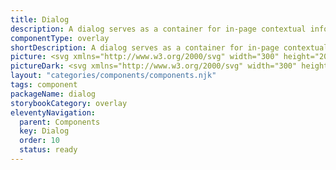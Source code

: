 ```yaml
---
title: Dialog
description: A dialog serves as a container for in-page contextual information or actions, allowing users to confirm or cancel tasks without navigating away from the current page.
componentType: overlay
shortDescription: A dialog serves as a container for in-page contextual information or actions.
picture: <svg xmlns="http://www.w3.org/2000/svg" width="300" height="200" fill="none" aria-labelledby="dialogTitle dialogDesc" role="img"><title id="dialogTitle">Illustration of the dialog component.</title><desc id="dialogDesc">An illustrated dialog component representing dialog component card.</desc><rect width="240" height="146" x="30" y="27" fill="#fff" stroke="#EAEAEA" stroke-width="2" rx="1.221"/><path fill="#222" d="M54.84 50.85c0 .474-.064.932-.193 1.374a5.082 5.082 0 0 1-1.381 2.293 5.324 5.324 0 0 1-1.098.809 5.86 5.86 0 0 1-1.313.518c-.47.124-.96.186-1.47.186H46V45.677h3.384a5.97 5.97 0 0 1 2.169.387c.668.253 1.243.61 1.727 1.07.488.456.87 1.002 1.146 1.637.276.63.415 1.324.415 2.079Zm-2.5 0c0-.46-.069-.877-.207-1.25a2.654 2.654 0 0 0-.594-.953 2.559 2.559 0 0 0-.932-.608 3.417 3.417 0 0 0-1.243-.214h-.857v6.057h.857c.46 0 .874-.071 1.243-.214.368-.143.679-.345.932-.608.258-.267.456-.587.594-.96.138-.373.207-.79.207-1.25ZM58.84 56.03h-2.362v-7.79h2.362v7.79Zm-2.528-9.676a1.35 1.35 0 0 1 .808-1.243c.166-.074.343-.111.532-.111.193 0 .373.037.538.11a1.31 1.31 0 0 1 .718.718c.07.167.104.342.104.526a1.387 1.387 0 0 1-.386.974 1.387 1.387 0 0 1-.974.387 1.33 1.33 0 0 1-.953-.387 1.394 1.394 0 0 1-.387-.974ZM68.247 48.24v7.79H65.94v-.85a2.077 2.077 0 0 1-.318.367 2.594 2.594 0 0 1-.449.317c-.17.092-.364.166-.58.221a2.788 2.788 0 0 1-.705.083c-.326 0-.642-.048-.946-.145a3.482 3.482 0 0 1-.856-.407 3.785 3.785 0 0 1-.732-.629 4.301 4.301 0 0 1-.573-.822 4.482 4.482 0 0 1-.497-2.065 4.228 4.228 0 0 1 1.084-2.852c.331-.36.709-.64 1.132-.843.428-.207.873-.31 1.333-.31.35 0 .654.045.912.137.258.088.472.19.642.304.175.11.306.221.394.332.092.106.145.177.159.214v-.843h2.307Zm-5.733 3.86c0 .263.041.514.124.753.088.24.208.451.36.635.152.18.333.325.545.435.217.111.454.166.712.166a1.5 1.5 0 0 0 .704-.166c.216-.11.4-.255.553-.435.151-.184.269-.396.352-.635.087-.24.131-.49.131-.753 0-.258-.044-.506-.131-.746-.083-.24-.2-.449-.352-.628a1.725 1.725 0 0 0-.553-.442 1.5 1.5 0 0 0-.704-.166c-.258 0-.495.055-.712.166a1.75 1.75 0 0 0-.545.442c-.152.18-.272.389-.36.628-.082.24-.124.488-.124.746ZM72.474 45.677V56.03h-2.362V45.677h2.362ZM81.88 52.128c0 .566-.1 1.096-.303 1.588-.203.493-.484.921-.843 1.285a3.84 3.84 0 0 1-1.264.856c-.483.208-1.01.311-1.582.311a3.972 3.972 0 0 1-1.581-.31A3.857 3.857 0 0 1 75.05 55a3.998 3.998 0 0 1-.836-1.285 4.22 4.22 0 0 1-.297-1.588c0-.567.1-1.094.297-1.582.203-.493.481-.92.836-1.285.354-.363.773-.649 1.257-.856a3.972 3.972 0 0 1 1.581-.31c.572 0 1.099.103 1.582.31.488.207.91.493 1.264.856.36.364.64.792.843 1.285.202.488.304 1.015.304 1.582Zm-2.251 0c0-.258-.041-.502-.124-.732a1.88 1.88 0 0 0-.353-.615 1.646 1.646 0 0 0-1.264-.566c-.257 0-.495.05-.71.152-.213.1-.395.239-.546.414a1.98 1.98 0 0 0-.36.615c-.083.23-.124.474-.124.732 0 .262.041.51.124.746.088.23.207.432.36.607.151.175.333.314.545.415.216.101.454.152.711.152a1.646 1.646 0 0 0 1.264-.566c.152-.175.27-.378.353-.608.083-.235.124-.484.124-.746ZM88.608 52.024c0-.262-.042-.506-.124-.732a1.75 1.75 0 0 0-.353-.587 1.575 1.575 0 0 0-.552-.387 1.693 1.693 0 0 0-.712-.145c-.258 0-.495.048-.711.145a1.591 1.591 0 0 0-.546.387 1.845 1.845 0 0 0-.359.587c-.083.226-.124.47-.124.732 0 .258.041.5.124.725.088.226.207.424.36.594.151.166.333.297.545.394.216.097.453.145.711.145a1.695 1.695 0 0 0 1.264-.539c.152-.17.27-.368.353-.594.082-.225.124-.467.124-.725Zm2.251 3.495c0 .645-.115 1.188-.345 1.63-.23.442-.541.799-.932 1.07a3.836 3.836 0 0 1-1.361.594 6.849 6.849 0 0 1-1.623.187c-.244 0-.497-.014-.76-.041a5.687 5.687 0 0 1-1.602-.422 4.507 4.507 0 0 1-.801-.428l.877-1.955c.083.074.205.157.366.25a4.456 4.456 0 0 0 1.195.477c.23.054.458.081.683.081.23 0 .468-.02.712-.062.244-.036.465-.112.663-.228a1.37 1.37 0 0 0 .497-.49c.13-.212.194-.493.194-.843v-.324a2.218 2.218 0 0 1-.822.642c-.341.157-.746.235-1.216.235a3.4 3.4 0 0 1-.912-.124 3.854 3.854 0 0 1-1.623-.953 4.173 4.173 0 0 1-.608-.774 3.927 3.927 0 0 1-.4-.932 3.954 3.954 0 0 1-.145-1.085c0-.566.101-1.089.304-1.568.202-.483.472-.9.808-1.25a3.69 3.69 0 0 1 1.174-.815 3.423 3.423 0 0 1 1.402-.297c.94 0 1.61.316 2.01.947v-.802h2.265v7.28Z"/><path fill="#737373" d="m253.851 43.89-2.623 2.624 2.601 2.6a.48.48 0 0 1 0 .722.478.478 0 0 1-.721 0l-2.623-2.601-2.602 2.601a.478.478 0 0 1-.721 0c-.218-.197-.218-.524 0-.743l2.601-2.601-2.601-2.601c-.218-.197-.218-.525 0-.743a.541.541 0 0 1 .743 0l2.601 2.622 2.602-2.6c.196-.22.524-.22.743 0a.516.516 0 0 1 0 .72Z"/><path fill="#D5D5D5" d="M45.998 70.216c0-.672.544-1.216 1.216-1.216h205.569c.671 0 1.215.544 1.215 1.216v7.295c0 .672-.544 1.216-1.215 1.216H47.213a1.216 1.216 0 0 1-1.215-1.216v-7.295ZM45.998 84.807c0-.672.544-1.216 1.216-1.216h205.569c.671 0 1.215.544 1.215 1.216v7.295c0 .672-.544 1.216-1.215 1.216H47.213a1.216 1.216 0 0 1-1.215-1.216v-7.295ZM45.998 99.398c0-.672.544-1.216 1.216-1.216h205.569c.671 0 1.215.544 1.215 1.216v7.295c0 .672-.544 1.216-1.215 1.216H47.213a1.215 1.215 0 0 1-1.215-1.216v-7.295ZM45.998 113.989c0-.672.544-1.216 1.216-1.216h71.578c.671 0 1.216.544 1.216 1.216v7.295c0 .672-.545 1.216-1.216 1.216H47.214a1.215 1.215 0 0 1-1.216-1.216v-7.295Z"/><rect width="54" height="20" x="199.998" y="137" fill="#36F" rx="1.25"/><path fill="#F4F4F4" d="m216.527 146.748-.265.855h1.684l-.265-.855c-.103-.314-.2-.624-.291-.932-.091-.313-.182-.633-.274-.958h-.034c-.085.325-.174.645-.265.958-.091.308-.188.618-.29.932Zm-1.71 3.138 1.898-5.609h.803l1.898 5.609h-.761l-.53-1.71h-2.043l-.539 1.71h-.726ZM221.784 149.988a1.95 1.95 0 0 1-.992-.256 1.808 1.808 0 0 1-.701-.744c-.171-.325-.256-.715-.256-1.171 0-.468.091-.864.273-1.189.188-.325.434-.573.736-.744.307-.171.638-.256.991-.256.274 0 .508.048.701.145.2.097.371.211.513.342l-.359.462a1.712 1.712 0 0 0-.384-.265.954.954 0 0 0-.445-.103c-.251 0-.476.069-.675.206a1.344 1.344 0 0 0-.462.564 2.018 2.018 0 0 0-.162.838c0 .473.116.857.35 1.154.239.291.55.436.932.436.194 0 .373-.04.539-.12.165-.085.31-.185.436-.299l.307.47a2.29 2.29 0 0 1-.624.393 1.899 1.899 0 0 1-.718.137ZM225.5 149.988c-.365 0-.696-.085-.992-.256a1.802 1.802 0 0 1-.701-.744c-.171-.325-.257-.715-.257-1.171 0-.468.091-.864.274-1.189a1.96 1.96 0 0 1 .735-.744 2.01 2.01 0 0 1 .992-.256c.273 0 .507.048.701.145.199.097.37.211.513.342l-.359.462a1.717 1.717 0 0 0-.385-.265.951.951 0 0 0-.445-.103c-.25 0-.475.069-.675.206a1.344 1.344 0 0 0-.462.564 2.018 2.018 0 0 0-.162.838c0 .473.117.857.35 1.154.24.291.55.436.932.436.194 0 .374-.04.539-.12a2.01 2.01 0 0 0 .436-.299l.308.47a2.29 2.29 0 0 1-.624.393 1.902 1.902 0 0 1-.718.137ZM229.258 149.988a2.01 2.01 0 0 1-1.009-.256 1.902 1.902 0 0 1-.718-.753c-.177-.324-.265-.712-.265-1.162 0-.456.088-.847.265-1.172a2.03 2.03 0 0 1 .701-.752c.285-.177.584-.265.897-.265.531 0 .938.177 1.223.53.291.353.436.826.436 1.419 0 .074-.003.148-.008.223a.79.79 0 0 1-.018.179h-2.804c.029.439.165.789.411 1.052.25.262.575.393.974.393.2 0 .382-.029.547-.086.171-.062.334-.142.488-.239l.248.462a3.148 3.148 0 0 1-.607.299 2.123 2.123 0 0 1-.761.128Zm-1.308-2.513h2.223c0-.422-.092-.741-.274-.958-.177-.222-.428-.333-.752-.333-.291 0-.553.114-.787.342-.228.222-.365.538-.41.949ZM231.815 151.638v-5.907h.581l.06.478h.026c.188-.159.393-.296.615-.41a1.57 1.57 0 0 1 .71-.171c.536 0 .943.194 1.222.581.28.382.419.895.419 1.539 0 .468-.085.869-.256 1.206a1.867 1.867 0 0 1-.658.769 1.566 1.566 0 0 1-.881.265c-.194 0-.388-.043-.581-.128a2.93 2.93 0 0 1-.573-.351l.017.727v1.402h-.701Zm1.718-2.24c.342 0 .624-.145.847-.436.228-.296.342-.701.342-1.214 0-.456-.086-.823-.257-1.103-.165-.285-.444-.427-.838-.427a1.14 1.14 0 0 0-.538.145 3.216 3.216 0 0 0-.573.419v2.18c.188.16.37.274.547.342.177.063.334.094.47.094ZM237.723 149.988c-.444 0-.755-.128-.932-.384-.171-.257-.256-.59-.256-1.001v-2.3h-.616v-.53l.65-.042.086-1.163h.59v1.163h1.12v.572h-1.12v2.309c0 .256.045.456.136.598.097.137.265.205.505.205a.918.918 0 0 0 .239-.034l.231-.077.137.53c-.114.04-.24.074-.376.103a1.567 1.567 0 0 1-.394.051Z"/><rect width="54" height="20" x="137.998" y="137" fill="#fff" rx="1.25"/><path fill="#737373" d="M155.524 149.988c-.468 0-.887-.114-1.257-.342a2.451 2.451 0 0 1-.872-1c-.211-.433-.317-.955-.317-1.565 0-.604.109-1.122.325-1.556.217-.433.513-.766.889-1 .377-.234.801-.35 1.274-.35.342 0 .644.071.907.213.262.137.473.297.632.479l-.384.462a1.836 1.836 0 0 0-.505-.385 1.378 1.378 0 0 0-.641-.145c-.353 0-.664.094-.932.282a1.814 1.814 0 0 0-.616.778c-.142.336-.213.738-.213 1.205 0 .468.071.875.213 1.223.143.342.342.607.599.795.262.188.57.282.923.282.268 0 .508-.057.718-.171.211-.114.405-.268.582-.462l.393.445a2.493 2.493 0 0 1-.752.599c-.28.142-.602.213-.966.213ZM159.177 149.988c-.348 0-.639-.102-.872-.308-.228-.21-.342-.501-.342-.872 0-.456.202-.803.607-1.043.41-.245 1.057-.416 1.941-.513a1.65 1.65 0 0 0-.077-.504.728.728 0 0 0-.257-.385c-.12-.102-.293-.154-.521-.154-.24 0-.465.046-.676.137a3.263 3.263 0 0 0-.564.308l-.274-.487c.194-.126.431-.246.71-.359.285-.12.593-.18.923-.18.508 0 .875.157 1.103.47.228.308.342.721.342 1.24v2.548h-.581l-.06-.496h-.026a3.595 3.595 0 0 1-.641.419 1.566 1.566 0 0 1-.735.179Zm.205-.564c.199 0 .388-.048.564-.145.177-.097.365-.234.565-.411v-1.154c-.69.086-1.175.214-1.454.385-.274.171-.41.39-.41.658 0 .234.071.405.213.513a.87.87 0 0 0 .522.154ZM162.527 149.886v-4.155h.582l.06.598h.025c.2-.199.411-.365.633-.496a1.42 1.42 0 0 1 .761-.205c.439 0 .758.14.957.419.206.273.308.675.308 1.205v2.634h-.701v-2.54c0-.387-.063-.669-.188-.846-.125-.177-.325-.265-.598-.265a1.05 1.05 0 0 0-.573.162 3.726 3.726 0 0 0-.565.479v3.01h-.701ZM168.845 149.988c-.365 0-.696-.085-.992-.256a1.802 1.802 0 0 1-.701-.744c-.171-.325-.257-.715-.257-1.171 0-.468.091-.864.274-1.189a1.96 1.96 0 0 1 .735-.744 2.01 2.01 0 0 1 .992-.256c.273 0 .507.048.701.145.199.097.37.211.513.342l-.359.462a1.717 1.717 0 0 0-.385-.265.951.951 0 0 0-.445-.103c-.25 0-.475.069-.675.206a1.344 1.344 0 0 0-.462.564 2.018 2.018 0 0 0-.162.838c0 .473.117.857.35 1.154.24.291.55.436.932.436.194 0 .374-.04.539-.12a2.01 2.01 0 0 0 .436-.299l.308.47a2.29 2.29 0 0 1-.624.393 1.902 1.902 0 0 1-.718.137ZM172.603 149.988a2.01 2.01 0 0 1-1.009-.256 1.902 1.902 0 0 1-.718-.753c-.177-.324-.265-.712-.265-1.162 0-.456.088-.847.265-1.172a2.03 2.03 0 0 1 .701-.752c.285-.177.584-.265.897-.265.531 0 .938.177 1.223.53.291.353.436.826.436 1.419 0 .074-.003.148-.008.223a.79.79 0 0 1-.018.179h-2.804c.029.439.165.79.411 1.052.25.262.575.393.974.393.2 0 .382-.029.547-.086.171-.062.334-.142.488-.239l.248.462a3.148 3.148 0 0 1-.607.299 2.101 2.101 0 0 1-.761.128Zm-1.308-2.513h2.222c0-.422-.091-.741-.273-.958-.177-.222-.428-.333-.752-.333-.291 0-.553.114-.787.342-.228.222-.365.538-.41.949ZM175.904 149.988c-.263 0-.454-.08-.573-.239-.114-.165-.171-.399-.171-.701v-5.25h.701v5.301c0 .108.02.188.06.239.04.046.085.069.137.069h.059a.783.783 0 0 1 .094-.017l.094.53a.572.572 0 0 1-.162.051 1.32 1.32 0 0 1-.239.017Z"/></svg>
pictureDark: <svg xmlns="http://www.w3.org/2000/svg" width="300" height="200" fill="none" aria-labelledby="dialogDarkTitle dialogDarkDesc" role="img"><title id="dialogDarkTitle">Illustration of the dialog component.</title><desc id="dialogDarkDesc">An illustrated dialog component representing dialog component card.</desc><rect width="240" height="146" x="30" y="27" fill="#222" stroke="#3E3D3D" stroke-width="2" rx="1.221"/><path fill="#F4F4F4" d="M54.84 50.85c0 .474-.064.932-.193 1.374a5.082 5.082 0 0 1-1.381 2.293 5.324 5.324 0 0 1-1.098.809 5.86 5.86 0 0 1-1.313.518c-.47.124-.96.186-1.47.186H46V45.677h3.384a5.97 5.97 0 0 1 2.169.387c.668.253 1.243.61 1.727 1.07.488.456.87 1.002 1.146 1.637.276.63.415 1.324.415 2.079Zm-2.5 0c0-.46-.069-.877-.207-1.25a2.654 2.654 0 0 0-.594-.953 2.559 2.559 0 0 0-.932-.608 3.417 3.417 0 0 0-1.243-.214h-.857v6.057h.857c.46 0 .874-.071 1.243-.214.368-.143.679-.345.932-.608.258-.267.456-.587.594-.96.138-.373.207-.79.207-1.25ZM58.84 56.03h-2.362v-7.79h2.362v7.79Zm-2.528-9.676a1.35 1.35 0 0 1 .808-1.243c.166-.074.343-.111.532-.111.193 0 .373.037.538.11a1.31 1.31 0 0 1 .718.718c.07.167.104.342.104.526a1.387 1.387 0 0 1-.386.974 1.387 1.387 0 0 1-.974.387 1.33 1.33 0 0 1-.953-.387 1.394 1.394 0 0 1-.387-.974ZM68.247 48.24v7.79H65.94v-.85a2.077 2.077 0 0 1-.318.367 2.594 2.594 0 0 1-.449.317c-.17.092-.364.166-.58.221a2.788 2.788 0 0 1-.705.083c-.326 0-.642-.048-.946-.145a3.482 3.482 0 0 1-.856-.407 3.785 3.785 0 0 1-.732-.629 4.301 4.301 0 0 1-.573-.822 4.482 4.482 0 0 1-.497-2.065 4.228 4.228 0 0 1 1.084-2.852c.331-.36.709-.64 1.132-.843.428-.207.873-.31 1.333-.31.35 0 .654.045.912.137.258.088.472.19.642.304.175.11.306.221.394.332.092.106.145.177.159.214v-.843h2.307Zm-5.733 3.86c0 .263.041.514.124.753.088.24.208.451.36.635.152.18.333.325.545.435.217.111.454.166.712.166a1.5 1.5 0 0 0 .704-.166c.216-.11.4-.255.553-.435.151-.184.269-.396.352-.635.087-.24.131-.49.131-.753 0-.258-.044-.506-.131-.746-.083-.24-.2-.449-.352-.628a1.725 1.725 0 0 0-.553-.442 1.5 1.5 0 0 0-.704-.166c-.258 0-.495.055-.712.166a1.75 1.75 0 0 0-.545.442c-.152.18-.272.389-.36.628-.082.24-.124.488-.124.746ZM72.474 45.677V56.03h-2.362V45.677h2.362ZM81.88 52.128c0 .566-.1 1.096-.303 1.588-.203.493-.484.921-.843 1.285a3.84 3.84 0 0 1-1.264.856c-.483.208-1.01.311-1.582.311a3.972 3.972 0 0 1-1.581-.31A3.857 3.857 0 0 1 75.05 55a3.998 3.998 0 0 1-.836-1.285 4.22 4.22 0 0 1-.297-1.588c0-.567.1-1.094.297-1.582.203-.493.481-.92.836-1.285.354-.363.773-.649 1.257-.856a3.972 3.972 0 0 1 1.581-.31c.572 0 1.099.103 1.582.31.488.207.91.493 1.264.856.36.364.64.792.843 1.285.202.488.304 1.015.304 1.582Zm-2.251 0c0-.258-.041-.502-.124-.732a1.88 1.88 0 0 0-.353-.615 1.646 1.646 0 0 0-1.264-.566c-.257 0-.495.05-.71.152-.213.1-.395.239-.546.414a1.98 1.98 0 0 0-.36.615c-.083.23-.124.474-.124.732 0 .262.041.51.124.746.088.23.207.432.36.607.151.175.333.314.545.415.216.101.454.152.711.152a1.646 1.646 0 0 0 1.264-.566c.152-.175.27-.378.353-.608.083-.235.124-.484.124-.746ZM88.608 52.024c0-.262-.042-.506-.124-.732a1.75 1.75 0 0 0-.353-.587 1.575 1.575 0 0 0-.552-.387 1.693 1.693 0 0 0-.712-.145c-.258 0-.495.048-.711.145a1.591 1.591 0 0 0-.546.387 1.845 1.845 0 0 0-.359.587c-.083.226-.124.47-.124.732 0 .258.041.5.124.725.088.226.207.424.36.594.151.166.333.297.545.394.216.097.453.145.711.145a1.695 1.695 0 0 0 1.264-.539c.152-.17.27-.368.353-.594.082-.225.124-.467.124-.725Zm2.251 3.495c0 .645-.115 1.188-.345 1.63-.23.442-.541.799-.932 1.07a3.836 3.836 0 0 1-1.361.594 6.849 6.849 0 0 1-1.623.187c-.244 0-.497-.014-.76-.041a5.687 5.687 0 0 1-1.602-.422 4.507 4.507 0 0 1-.801-.428l.877-1.955c.083.074.205.157.366.25a4.456 4.456 0 0 0 1.195.477c.23.054.458.081.683.081.23 0 .468-.02.712-.062.244-.036.465-.112.663-.228a1.37 1.37 0 0 0 .497-.49c.13-.212.194-.493.194-.843v-.324a2.218 2.218 0 0 1-.822.642c-.341.157-.746.235-1.216.235a3.4 3.4 0 0 1-.912-.124 3.854 3.854 0 0 1-1.623-.953 4.173 4.173 0 0 1-.608-.774 3.927 3.927 0 0 1-.4-.932 3.954 3.954 0 0 1-.145-1.085c0-.566.101-1.089.304-1.568.202-.483.472-.9.808-1.25a3.69 3.69 0 0 1 1.174-.815 3.423 3.423 0 0 1 1.402-.297c.94 0 1.61.316 2.01.947v-.802h2.265v7.28Z"/><path fill="#BCBCBC" d="m253.851 43.89-2.623 2.624 2.601 2.6a.48.48 0 0 1 0 .722.478.478 0 0 1-.721 0l-2.623-2.601-2.602 2.601a.478.478 0 0 1-.721 0c-.218-.197-.218-.524 0-.743l2.601-2.601-2.601-2.601c-.218-.197-.218-.525 0-.743a.541.541 0 0 1 .743 0l2.601 2.622 2.602-2.6c.196-.22.524-.22.743 0a.516.516 0 0 1 0 .72Z"/><path fill="#605F5F" d="M45.998 70.216c0-.672.544-1.216 1.216-1.216h205.569c.671 0 1.215.544 1.215 1.216v7.295c0 .672-.544 1.216-1.215 1.216H47.213a1.216 1.216 0 0 1-1.215-1.216v-7.295ZM45.998 84.807c0-.672.544-1.216 1.216-1.216h205.569c.671 0 1.215.544 1.215 1.216v7.295c0 .672-.544 1.216-1.215 1.216H47.213a1.216 1.216 0 0 1-1.215-1.216v-7.295ZM45.998 99.398c0-.672.544-1.216 1.216-1.216h205.569c.671 0 1.215.544 1.215 1.216v7.295c0 .672-.544 1.216-1.215 1.216H47.213a1.215 1.215 0 0 1-1.215-1.216v-7.295ZM45.998 113.989c0-.672.544-1.216 1.216-1.216h71.578c.671 0 1.216.544 1.216 1.216v7.295c0 .672-.545 1.216-1.216 1.216H47.214a1.215 1.215 0 0 1-1.216-1.216v-7.295Z"/><rect width="54" height="20" x="199.998" y="137" fill="#5985FF" rx="1.25"/><path fill="#222" d="m216.527 146.748-.265.855h1.684l-.265-.855c-.103-.314-.2-.624-.291-.932-.091-.313-.182-.633-.274-.958h-.034c-.085.325-.174.645-.265.958-.091.308-.188.618-.29.932Zm-1.71 3.138 1.898-5.609h.803l1.898 5.609h-.761l-.53-1.71h-2.043l-.539 1.71h-.726ZM221.784 149.988a1.95 1.95 0 0 1-.992-.256 1.808 1.808 0 0 1-.701-.744c-.171-.325-.256-.715-.256-1.171 0-.468.091-.864.273-1.189.188-.325.434-.573.736-.744.307-.171.638-.256.991-.256.274 0 .508.048.701.145.2.097.371.211.513.342l-.359.462a1.712 1.712 0 0 0-.384-.265.954.954 0 0 0-.445-.103c-.251 0-.476.069-.675.206a1.344 1.344 0 0 0-.462.564 2.018 2.018 0 0 0-.162.838c0 .473.116.857.35 1.154.239.291.55.436.932.436.194 0 .373-.04.539-.12.165-.085.31-.185.436-.299l.307.47a2.29 2.29 0 0 1-.624.393 1.899 1.899 0 0 1-.718.137ZM225.5 149.988c-.365 0-.696-.085-.992-.256a1.802 1.802 0 0 1-.701-.744c-.171-.325-.257-.715-.257-1.171 0-.468.091-.864.274-1.189a1.96 1.96 0 0 1 .735-.744 2.01 2.01 0 0 1 .992-.256c.273 0 .507.048.701.145.199.097.37.211.513.342l-.359.462a1.717 1.717 0 0 0-.385-.265.951.951 0 0 0-.445-.103c-.25 0-.475.069-.675.206a1.344 1.344 0 0 0-.462.564 2.018 2.018 0 0 0-.162.838c0 .473.117.857.35 1.154.24.291.55.436.932.436.194 0 .374-.04.539-.12a2.01 2.01 0 0 0 .436-.299l.308.47a2.29 2.29 0 0 1-.624.393 1.902 1.902 0 0 1-.718.137ZM229.258 149.988a2.01 2.01 0 0 1-1.009-.256 1.902 1.902 0 0 1-.718-.753c-.177-.324-.265-.712-.265-1.162 0-.456.088-.847.265-1.172a2.03 2.03 0 0 1 .701-.752c.285-.177.584-.265.897-.265.531 0 .938.177 1.223.53.291.353.436.826.436 1.419 0 .074-.003.148-.008.223a.79.79 0 0 1-.018.179h-2.804c.029.439.165.789.411 1.052.25.262.575.393.974.393.2 0 .382-.029.547-.086.171-.062.334-.142.488-.239l.248.462a3.148 3.148 0 0 1-.607.299 2.123 2.123 0 0 1-.761.128Zm-1.308-2.513h2.223c0-.422-.092-.741-.274-.958-.177-.222-.428-.333-.752-.333-.291 0-.553.114-.787.342-.228.222-.365.538-.41.949ZM231.815 151.638v-5.907h.581l.06.478h.026c.188-.159.393-.296.615-.41a1.57 1.57 0 0 1 .71-.171c.536 0 .943.194 1.222.581.28.382.419.895.419 1.539 0 .468-.085.869-.256 1.206a1.867 1.867 0 0 1-.658.769 1.566 1.566 0 0 1-.881.265c-.194 0-.388-.043-.581-.128a2.93 2.93 0 0 1-.573-.351l.017.727v1.402h-.701Zm1.718-2.24c.342 0 .624-.145.847-.436.228-.296.342-.701.342-1.214 0-.456-.086-.823-.257-1.103-.165-.285-.444-.427-.838-.427a1.14 1.14 0 0 0-.538.145 3.216 3.216 0 0 0-.573.419v2.18c.188.16.37.274.547.342.177.063.334.094.47.094ZM237.723 149.988c-.444 0-.755-.128-.932-.384-.171-.257-.256-.59-.256-1.001v-2.3h-.616v-.53l.65-.042.086-1.163h.59v1.163h1.12v.572h-1.12v2.309c0 .256.045.456.136.598.097.137.265.205.505.205a.918.918 0 0 0 .239-.034l.231-.077.137.53c-.114.04-.24.074-.376.103a1.567 1.567 0 0 1-.394.051Z"/><rect width="54" height="20" x="137.998" y="137" fill="#222" rx="1.25"/><path fill="#BCBCBC" d="M155.524 149.988c-.468 0-.887-.114-1.257-.342a2.451 2.451 0 0 1-.872-1c-.211-.433-.317-.955-.317-1.565 0-.604.109-1.122.325-1.556.217-.433.513-.766.889-1 .377-.234.801-.35 1.274-.35.342 0 .644.071.907.213.262.137.473.297.632.479l-.384.462a1.836 1.836 0 0 0-.505-.385 1.378 1.378 0 0 0-.641-.145c-.353 0-.664.094-.932.282a1.814 1.814 0 0 0-.616.778c-.142.336-.213.738-.213 1.205 0 .468.071.875.213 1.223.143.342.342.607.599.795.262.188.57.282.923.282.268 0 .508-.057.718-.171.211-.114.405-.268.582-.462l.393.445a2.493 2.493 0 0 1-.752.599c-.28.142-.602.213-.966.213ZM159.177 149.988c-.348 0-.639-.102-.872-.308-.228-.21-.342-.501-.342-.872 0-.456.202-.803.607-1.043.41-.245 1.057-.416 1.941-.513a1.65 1.65 0 0 0-.077-.504.728.728 0 0 0-.257-.385c-.12-.102-.293-.154-.521-.154-.24 0-.465.046-.676.137a3.263 3.263 0 0 0-.564.308l-.274-.487c.194-.126.431-.246.71-.359.285-.12.593-.18.923-.18.508 0 .875.157 1.103.47.228.308.342.721.342 1.24v2.548h-.581l-.06-.496h-.026a3.595 3.595 0 0 1-.641.419 1.566 1.566 0 0 1-.735.179Zm.205-.564c.199 0 .388-.048.564-.145.177-.097.365-.234.565-.411v-1.154c-.69.086-1.175.214-1.454.385-.274.171-.41.39-.41.658 0 .234.071.405.213.513a.87.87 0 0 0 .522.154ZM162.527 149.886v-4.155h.582l.06.598h.025c.2-.199.411-.365.633-.496a1.42 1.42 0 0 1 .761-.205c.439 0 .758.14.957.419.206.273.308.675.308 1.205v2.634h-.701v-2.54c0-.387-.063-.669-.188-.846-.125-.177-.325-.265-.598-.265a1.05 1.05 0 0 0-.573.162 3.726 3.726 0 0 0-.565.479v3.01h-.701ZM168.845 149.988c-.365 0-.696-.085-.992-.256a1.802 1.802 0 0 1-.701-.744c-.171-.325-.257-.715-.257-1.171 0-.468.091-.864.274-1.189a1.96 1.96 0 0 1 .735-.744 2.01 2.01 0 0 1 .992-.256c.273 0 .507.048.701.145.199.097.37.211.513.342l-.359.462a1.717 1.717 0 0 0-.385-.265.951.951 0 0 0-.445-.103c-.25 0-.475.069-.675.206a1.344 1.344 0 0 0-.462.564 2.018 2.018 0 0 0-.162.838c0 .473.117.857.35 1.154.24.291.55.436.932.436.194 0 .374-.04.539-.12a2.01 2.01 0 0 0 .436-.299l.308.47a2.29 2.29 0 0 1-.624.393 1.902 1.902 0 0 1-.718.137ZM172.603 149.988a2.01 2.01 0 0 1-1.009-.256 1.902 1.902 0 0 1-.718-.753c-.177-.324-.265-.712-.265-1.162 0-.456.088-.847.265-1.172a2.03 2.03 0 0 1 .701-.752c.285-.177.584-.265.897-.265.531 0 .938.177 1.223.53.291.353.436.826.436 1.419 0 .074-.003.148-.008.223a.79.79 0 0 1-.018.179h-2.804c.029.439.165.79.411 1.052.25.262.575.393.974.393.2 0 .382-.029.547-.086.171-.062.334-.142.488-.239l.248.462a3.148 3.148 0 0 1-.607.299 2.101 2.101 0 0 1-.761.128Zm-1.308-2.513h2.222c0-.422-.091-.741-.273-.958-.177-.222-.428-.333-.752-.333-.291 0-.553.114-.787.342-.228.222-.365.538-.41.949ZM175.904 149.988c-.263 0-.453-.08-.573-.239-.114-.165-.171-.399-.171-.701v-5.25h.701v5.301c0 .108.02.188.06.239.04.046.085.069.137.069h.059a.783.783 0 0 1 .094-.017l.094.53a.572.572 0 0 1-.162.051 1.32 1.32 0 0 1-.239.017Z"/></svg>
layout: "categories/components/components.njk"
tags: component
packageName: dialog
storybookCategory: overlay
eleventyNavigation:
  parent: Components
  key: Dialog
  order: 10
  status: ready
---
```


